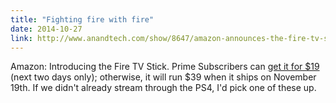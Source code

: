 ```yaml
---
title: "Fighting fire with fire"
date: 2014-10-27
link: http://www.anandtech.com/show/8647/amazon-announces-the-fire-tv-stick
---
```

 Amazon: Introducing the Fire TV Stick. Prime Subscribers can [get it for $19](http://amzn.com/B00GDQ0RMG) (next two days only); otherwise, it will run $39 when it ships on November 19th. If we didn't already stream through the PS4, I'd pick one of these up.
